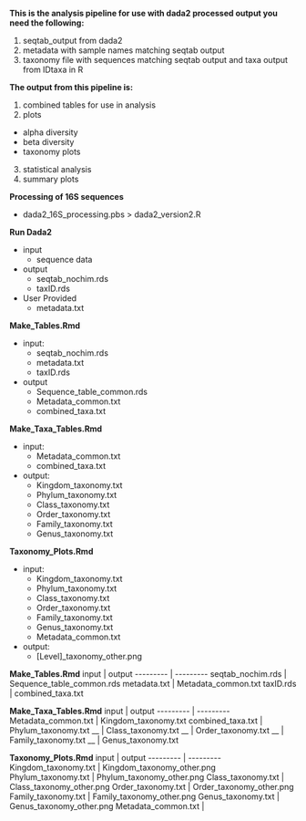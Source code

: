 **This is the analysis pipeline for use with dada2 processed output you need the following:** 
1) seqtab_output from dada2
2) metadata with sample names matching seqtab output
3) taxonomy file with sequences matching seqtab output and taxa output from IDtaxa in R

**The output from this pipeline is:**
1) combined tables for use in analysis
2) plots
 - alpha diversity
 - beta diversity
 - taxonomy plots
3) statistical analysis
4) summary plots

**Processing of 16S sequences**
  - dada2_16S_processing.pbs > dada2_version2.R



**Run Dada2**
- input
  - sequence data
- output
  - seqtab_nochim.rds
  - taxID.rds
- User Provided
  - metadata.txt

**Make_Tables.Rmd**
- input: 
  - seqtab_nochim.rds
  - metadata.txt
  - taxID.rds
- output
  - Sequence_table_common.rds
  - Metadata_common.txt
  - combined_taxa.txt

**Make_Taxa_Tables.Rmd**
- input: 	
  - Metadata_common.txt
  - combined_taxa.txt
- output:	
  - Kingdom_taxonomy.txt
  - Phylum_taxonomy.txt
  - Class_taxonomy.txt
  - Order_taxonomy.txt
  - Family_taxonomy.txt
  - Genus_taxonomy.txt

**Taxonomy_Plots.Rmd**
- input:
  - Kingdom_taxonomy.txt
  - Phylum_taxonomy.txt
  - Class_taxonomy.txt
  - Order_taxonomy.txt
  - Family_taxonomy.txt
  - Genus_taxonomy.txt
  - Metadata_common.txt
- output:	
  - [Level]_taxonomy_other.png
  
  
  
**Make_Tables.Rmd**
input | output
--------- | ---------
seqtab_nochim.rds | Sequence_table_common.rds
metadata.txt | Metadata_common.txt
taxID.rds | combined_taxa.txt

**Make_Taxa_Tables.Rmd**
input | output
--------- | ---------
Metadata_common.txt | Kingdom_taxonomy.txt
combined_taxa.txt | Phylum_taxonomy.txt
__  | Class_taxonomy.txt
__  | Order_taxonomy.txt
__  | Family_taxonomy.txt
__  | Genus_taxonomy.txt

**Taxonomy_Plots.Rmd**
input | output
--------- | ---------
Kingdom_taxonomy.txt | Kingdom_taxonomy_other.png
Phylum_taxonomy.txt | Phylum_taxonomy_other.png
Class_taxonomy.txt | Class_taxonomy_other.png
Order_taxonomy.txt | Order_taxonomy_other.png
Family_taxonomy.txt | Family_taxonomy_other.png
Genus_taxonomy.txt | Genus_taxonomy_other.png
Metadata_common.txt | 